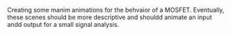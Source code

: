 
Creating some manim animations for the behvaior of a MOSFET. Eventually, these scenes should be more descriptive and shouldd animate an input andd output for a small signal analysis.
